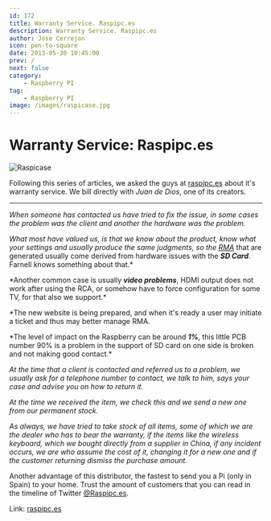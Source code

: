 ```yaml
---
id: 172
title: Warranty Service. Raspipc.es
description: Warranty Service. Raspipc.es
author: Jose Cerrejon
icon: pen-to-square
date: 2013-05-30 10:45:00
prev: /
next: false
category:
    - Raspberry PI
tag:
    - Raspberry PI
image: /images/raspicase.jpg
---
```


# Warranty Service: Raspipc.es

![Raspicase](/images/raspicase.jpg)

Following this series of articles, we asked the guys at [raspipc.es](https://raspipc.es) about it's warranty service. We bill directly with _Juan de Dios_, one of its creators.

---

_When someone has contacted us have tried to fix the issue, in some cases the problem was the client and another the hardware was the problem._

_What most have valued us, is that we know about the product, know what your settings and usually produce the same judgments, so the [RMA](https://en.wikipedia.org/wiki/Return_merchandise_authorization)_ that are generated usually come derived from hardware issues with the **_SD Card_**. Farnell knows something about that.\*

\*Another common case is usually **_video problems_**, HDMI output does not work after using the RCA, or somehow have to force configuration for some TV, for that also we support.\*

\*The new website is being prepared, and when it's ready a user may initiate a ticket and thus may better manage RMA.

\*The level of impact on the Raspberry can be around **_1%_**, this little PCB number 90% is a problem in the support of SD card on one side is broken and not making good contact.\*

_At the time that a client is contacted and referred us to a problem, we usually ask for a telephone number to contact, we talk to him, says your case and advise you on how to return it._

_At the time we received the item, we check this and we send a new one from our permanent stock._

_As always, we have tried to take stock of all items, some of which we are the dealer who has to bear the warranty, if the items like the wireless keyboard, which we bought directly from a supplier in China, if any incident occurs, we are who assume the cost of it, changing it for a new one and if the customer returning dismiss the purchase amount._

Another advantage of this distributor, the fastest to send you a Pi (only in Spain) to your home. Trust the amount of customers that you can read in the timeline of Twitter [@Raspipc.es](https://twitter.com/raspipc).

Link: [raspipc.es](https://raspipc.es)
